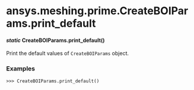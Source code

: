 # ansys.meshing.prime.CreateBOIParams.print_default

<a id="ansys.meshing.prime.CreateBOIParams.print_default"></a>

#### *static* CreateBOIParams.print_default()

Print the default values of `CreateBOIParams` object.

### Examples

```pycon
>>> CreateBOIParams.print_default()
```

<!-- !! processed by numpydoc !! -->
